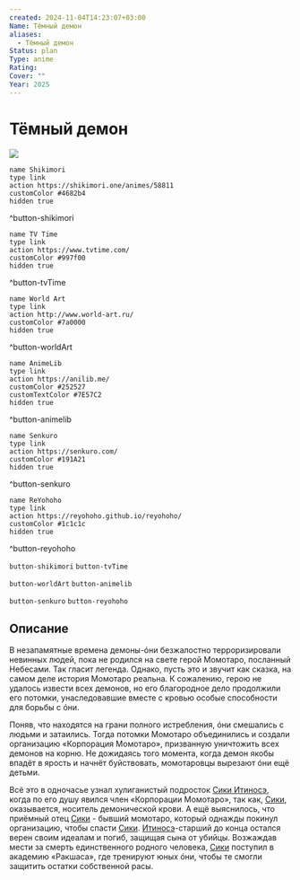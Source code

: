 ```yaml
---
created: 2024-11-04T14:23:07+03:00
Name: Тёмный демон
aliases:
  - Тёмный демон
Status: plan
Type: anime
Rating: 
Cover: ""
Year: 2025
---
```


# Тёмный демон

![](https://nyaa.shikimori.one/uploads/poster/animes/58811/e97472cf4da14c8943bed6570af1698c.jpeg)

```button
name Shikimori
type link
action https://shikimori.one/animes/58811
customColor #4682b4
hidden true
```
^button-shikimori

```button
name TV Time
type link
action https://www.tvtime.com/
customColor #997f00
hidden true
```
^button-tvTime

```button
name World Art
type link
action http://www.world-art.ru/
customColor #7a0000
hidden true
```
^button-worldArt

```button
name AnimeLib
type link
action https://anilib.me/
customColor #252527
customTextColor #7E57C2
hidden true
```
^button-animelib

```button
name Senkuro
type link
action https://senkuro.com/
customColor #191A21
hidden true
```
^button-senkuro

```button
name ReYohoho
type link
action https://reyohoho.github.io/reyohoho/
customColor #1c1c1c
hidden true
```
^button-reyohoho

`button-shikimori` `button-tvTime`

`button-worldArt` `button-animelib`

`button-senkuro` `button-reyohoho`

## Описание

В незапамятные времена демоны-óни безжалостно терроризировали невинных людей, пока не родился на свете герой Момотаро, посланный Небесами. Так гласит легенда. Однако, пусть это и звучит как сказка, на самом деле история Момотаро реальна. К сожалению, герою не удалось извести всех демонов, но его благородное дело продолжили его потомки, унаследовавшие вместе с кровью особые способности для борьбы с óни.

Поняв, что находятся на грани полного истребления, óни смешались с людьми и затаились. Тогда потомки Момотаро объединились и создали организацию «Корпорация Момотаро», призванную уничтожить всех демонов на корню. Не дожидаясь того момента, когда демон якобы впадёт в ярость и начнёт буйствовать, момотаровцы вырезают óни ещё детьми.

Всё это в одночасье узнал хулиганистый подросток [Сики Итиносэ](https://shikimori.one/characters/188825-shiki-ichinose), когда по его душу явился член «Корпорации Момотаро», так как, [Сики](https://shikimori.one/characters/188825-shiki-ichinose), оказывается, носитель демонической крови. А ещё выяснилось, что приёмный отец [Сики](https://shikimori.one/characters/188825-shiki-ichinose) - бывший момотаро, который однажды покинул организацию, чтобы спасти [Сики](https://shikimori.one/characters/188825-shiki-ichinose). [Итиносэ](https://shikimori.one/characters/188825-shiki-ichinose)-старший до конца остался верен своим идеалам и погиб, защищая сына от убийцы. Возжаждав мести за смерть единственного родного человека, [Сики](https://shikimori.one/characters/188825-shiki-ichinose) поступил в академию «Ракшаса», где тренируют юных óни, чтобы те смогли защитить остатки собственной расы.
